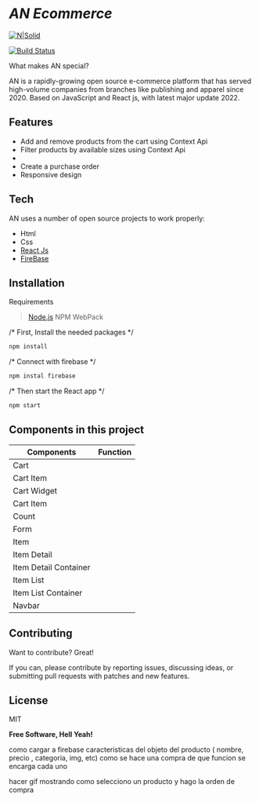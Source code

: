 # _AN Ecommerce_

[![N|Solid](https://cldup.com/dTxpPi9lDf.thumb.png)](https://nodesource.com/products/nsolid)

[![Build Status](https://travis-ci.org/joemccann/dillinger.svg?branch=master)](https://travis-ci.org/joemccann/dillinger)

What makes AN special?

AN is a rapidly-growing open source e-commerce platform that has served high-volume companies from branches like publishing and apparel since 2020. Based on JavaScript and React js, with latest major update 2022.

## Features

- Add and remove products from the cart using Context Api
- Filter products by available sizes using Context Api
- 
- Create a purchase order
- Responsive design


## Tech

AN uses a number of open source projects to work properly:

- Html
- Css
- [React Js](https://reactjs.org/)
- [FireBase](https://firebase.google.com/)

## Installation
Requirements 

>[Node.js](https://nodejs.org/)
> NPM
> WebPack


/* First, Install the needed packages */
```sh
npm install
```

/* Connect with firebase */
```sh
npm instal firebase
```

/* Then start the React app */
```sh
npm start
```

## Components in this project

| Components | Function |
| ------ | ------ |
| Cart | 
| Cart Item | 
| Cart Widget | 
| Cart Item | 
| Count |
| Form   |
| Item |
| Item Detail |
| Item Detail Container |
| Item List   |
| Item List Container |
| Navbar |

## Contributing
Want to contribute? Great!

If you can, please contribute by reporting issues, discussing ideas, or submitting pull requests with patches and new features. 

## License

MIT

**Free Software, Hell Yeah!**

[//]: # (These are reference links used in the body of this note and get stripped out when the markdown processor does its job. There is no need to format nicely because it shouldn't be seen. Thanks SO - http://stackoverflow.com/questions/4823468/store-comments-in-markdown-syntax)

   [dill]: <https://github.com/joemccann/dillinger>
   [git-repo-url]: <https://github.com/joemccann/dillinger.git>
   [john gruber]: <http://daringfireball.net>
   [df1]: <http://daringfireball.net/projects/markdown/>
   [markdown-it]: <https://github.com/markdown-it/markdown-it>
   [Ace Editor]: <http://ace.ajax.org>
   [node.js]: <http://nodejs.org>
   [Twitter Bootstrap]: <http://twitter.github.com/bootstrap/>
   [jQuery]: <http://jquery.com>
   [@tjholowaychuk]: <http://twitter.com/tjholowaychuk>
   [express]: <http://expressjs.com>
   [AngularJS]: <http://angularjs.org>
   [Gulp]: <http://gulpjs.com>

   [PlDb]: <https://github.com/joemccann/dillinger/tree/master/plugins/dropbox/README.md>
   [PlGh]: <https://github.com/joemccann/dillinger/tree/master/plugins/github/README.md>
   [PlGd]: <https://github.com/joemccann/dillinger/tree/master/plugins/googledrive/README.md>
   [PlOd]: <https://github.com/joemccann/dillinger/tree/master/plugins/onedrive/README.md>
   [PlMe]: <https://github.com/joemccann/dillinger/tree/master/plugins/medium/README.md>
   [PlGa]: <https://github.com/RahulHP/dillinger/blob/master/plugins/googleanalytics/README.md>




como cargar a firebase
caracteristicas del objeto del producto ( nombre, precio , categoria, img, etc)
como se hace una compra
de que funcion se encarga cada uno

hacer gif mostrando como selecciono un producto y hago la orden de compra
